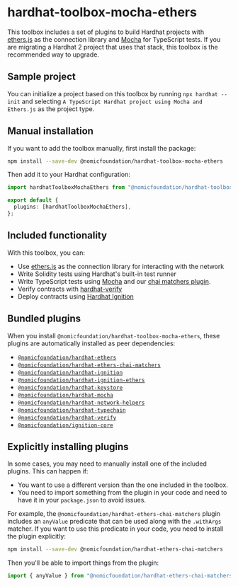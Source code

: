 # hardhat-toolbox-mocha-ethers

This toolbox includes a set of plugins to build Hardhat projects with [ethers.js](https://docs.ethers.io/) as the connection library and [Mocha](https://mochajs.org/) for TypeScript tests. If you are migrating a Hardhat 2 project that uses that stack, this toolbox is the recommended way to upgrade.

## Sample project

You can initialize a project based on this toolbox by running `npx hardhat --init` and selecting `A TypeScript Hardhat project using Mocha and Ethers.js` as the project type.

## Manual installation

If you want to add the toolbox manually, first install the package:

```bash
npm install --save-dev @nomicfoundation/hardhat-toolbox-mocha-ethers
```

Then add it to your Hardhat configuration:

```typescript
import hardhatToolboxMochaEthers from "@nomicfoundation/hardhat-toolbox-mocha-ethers";

export default {
  plugins: [hardhatToolboxMochaEthers],
};
```

## Included functionality

With this toolbox, you can:

- Use [ethers.js](https://docs.ethers.io/) as the connection library for interacting with the network
- Write Solidity tests using Hardhat's built-in test runner
- Write TypeScript tests using [Mocha](https://mochajs.org/) and our [chai matchers plugin](https://hardhat.org/plugins/nomicfoundation-hardhat-ethers-chai-matchers).
- Verify contracts with [hardhat-verify](https://hardhat.org/plugins/nomicfoundation-hardhat-verify)
- Deploy contracts using [Hardhat Ignition](https://hardhat.org/ignition)

## Bundled plugins

When you install `@nomicfoundation/hardhat-toolbox-mocha-ethers`, these plugins are automatically installed as peer dependencies:

- [`@nomicfoundation/hardhat-ethers`](https://github.com/NomicFoundation/hardhat/tree/v-next/v-next/hardhat-ethers)
- [`@nomicfoundation/hardhat-ethers-chai-matchers`](https://github.com/NomicFoundation/hardhat/tree/v-next/v-next/hardhat-ethers-chai-matchers)
- [`@nomicfoundation/hardhat-ignition`](https://github.com/NomicFoundation/hardhat/tree/v-next/v-next/hardhat-ignition)
- [`@nomicfoundation/hardhat-ignition-ethers`](https://github.com/NomicFoundation/hardhat/tree/v-next/v-next/hardhat-ignition-ethers)
- [`@nomicfoundation/hardhat-keystore`](https://github.com/NomicFoundation/hardhat/tree/v-next/v-next/hardhat-keystore)
- [`@nomicfoundation/hardhat-mocha`](https://github.com/NomicFoundation/hardhat/tree/v-next/v-next/hardhat-mocha)
- [`@nomicfoundation/hardhat-network-helpers`](https://github.com/NomicFoundation/hardhat/tree/v-next/v-next/hardhat-network-helpers)
- [`@nomicfoundation/hardhat-typechain`](https://github.com/NomicFoundation/hardhat/tree/v-next/v-next/hardhat-typechain)
- [`@nomicfoundation/hardhat-verify`](https://github.com/NomicFoundation/hardhat/tree/v-next/v-next/hardhat-verify)
- [`@nomicfoundation/ignition-core`](https://github.com/NomicFoundation/hardhat/tree/v-next/v-next/hardhat-ignition-core)

## Explicitly installing plugins

In some cases, you may need to manually install one of the included plugins. This can happen if:

- You want to use a different version than the one included in the toolbox.
- You need to import something from the plugin in your code and need to have it in your `package.json` to avoid issues.

For example, the `@nomicfoundation/hardhat-ethers-chai-matchers` plugin includes an `anyValue` predicate that can be used along with the `.withArgs` matcher. If you want to use this predicate in your code, you need to install the plugin explicitly:

```bash
npm install --save-dev @nomicfoundation/hardhat-ethers-chai-matchers
```

Then you'll be able to import things from the plugin:

```typescript
import { anyValue } from "@nomicfoundation/hardhat-ethers-chai-matchers/withArgs";
```
